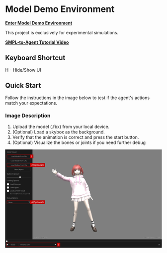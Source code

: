 # Model Demo Environment

**[Enter Model Demo Environment](https://evan901010.github.io/demo_environment/)**

This project is exclusively for experimental simulations.

**[SMPL-to-Agent Tutorial Video](https://www.youtube.com/watch?v=ggvJGfux340&ab_channel=%E8%83%A1%E7%A5%90%E8%8F%AF)**

## Keyboard Shortcut
</kbd>H</kbd> - Hide/Show UI 

## Quick Start

Follow the instructions in the image below to test if the agent's actions match your expectations.

### Image Description

1. Upload the model (.fbx) from your local device.
2. (Optional) Load a skybox as the background.
3. Verify that the animation is correct and press the start button.
4. (Optional) Visualize the bones or joints if you need further debug

![Description](img/description.png)


